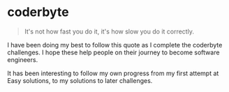 coderbyte
=========
> It's not how fast you do it, it's how slow you do it correctly.

I have been doing my best to follow this quote as I complete the coderbyte challenges. I hope these help people on their journey to become software engineers.

It has been interesting to follow my own progress from my first attempt at Easy solutions, to my solutions to later challenges.
